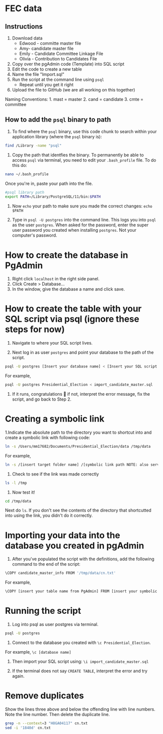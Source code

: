 FEC data
================

Instructions
------------

1.  Download data
    -   Edwood - committe master file
    -   Amy- candidate master file
    -   Emily - Candidate Committee Linkage File
    -   Olivia - Contribution to Candidates File
2.  Copy over the pgAdmin code (Template) into SQL script
3.  Edit the code to create a new table
4.  Name the file "Import.sql"
5.  Run the script at the command line using `psql`
    -   Repeat until you get it right
6.  Upload the file to GitHub (we are all working on this together)

Naming Conventions: 1. mast = master 2. cand = candidate 3. cmte = committee

How to add the `psql` binary to path
------------------------------------

1.  To find where the `psql` binary, use this code chunk to search within your application library (where the `psql` binary is):

``` bash
find /Library -name "psql"
```

1.  Copy the path that identfies the binary. To permanently be able to access `psql` via terminal, you need to edit your `.bash_profile` file. To do this do:

``` bash
nano ~/.bash_profile
```

Once you're in, paste your path into the file.

``` bash
#psql library path
export PATH=/Library/PostgreSQL/11/bin:$PATH
```

1.  Now `echo` your path to make sure you made the correct changes: `echo $PATH`

2.  Type in `psql -U postgres` into the command line. This logs you into `psql` as the user `postgres`. When asked for the password, enter the super user password you created when installing `postgres`. Not your computer's password.

How to create the database in PgAdmin
=====================================

1.  Right click `localhost` in the right side panel.
2.  Click Create &gt; Database...
3.  In the window, give the database a name and click save.

How to create the table with your SQL script via psql (ignore these steps for now)
==================================================================================

1.  Navigate to where your SQL script lives.

2.  Next log in as user `postgres` and point your database to the path of the script.

``` bash
psql -U postgres [Insert your database name] < [Insert your SQL script name here]
```

For example,

``` bash
psql -U postgres Presidential_Election < import_candidate_master.sql
```

1.  If it runs, congratulations 🎉 if not, interpret the error message, fix the script, and go back to Step 2.

Creating a symbolic link
========================

1.Indicate the absolute path to the directory you want to shortcut into and create a symbolic link with following code:

``` bash
ln -s /Users/mm17682/Documents/Presidential_Election/data /tmp/data
```

For example,

``` bash
ln -s /[insert target folder name] /[symbolic link path NOTE: also serves as shortcut name]
```

1.  Check to see if the link was made correctly

``` bash
ls -l /tmp
```

1.  Now test it!

``` bash
cd /tmp/data
```

Next do `ls`. If you don't see the contents of the directory that shortcutted into using the link, you didn't do it correctly.

Importing your data into the database you created in pgAdmin
============================================================

1.  After you've populated the script with the definitions, add the following command to the end of the script:

``` bash
\COPY candidate_master_info FROM '/tmp/data/cn.txt'
```

For example,

``` bash
\COPY [insert your table name from PgAdmin] FROM [insert your symbolic path with your file name at the end]
```

Running the script
==================

1.  Log into psql as user postgres via terminal.

``` bash
psql -U postgres 
```

1.  Connect to the database you created with `\c Presidential_Election`.

For example, `\c [database name]`

1.  Then import your SQL script using: `\i import_candidate_master.sql`

2.  If the terminal does not say `CREATE TABLE`, interpret the error and try again.

Remove duplicates
=================

Show the lines three above and below the offending line with line numbers. Note the line number. Then delete the duplicate line.

``` bash
grep -n --context=3 "H8GA04117" cn.txt 
sed -i '1840d' cn.txt
```
